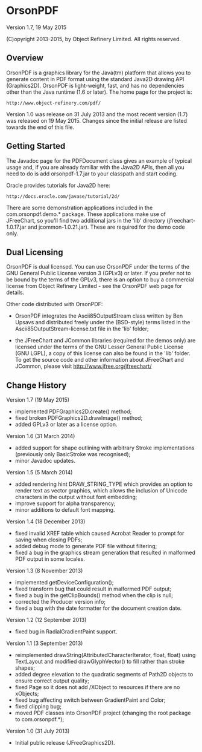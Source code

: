 OrsonPDF
========

Version 1.7, 19 May 2015

(C)opyright 2013-2015, by Object Refinery Limited.  All rights reserved.


Overview
--------
OrsonPDF is a graphics library for the Java(tm) platform that allows you to generate content in PDF format using the standard Java2D drawing API (Graphics2D).  OrsonPDF is light-weight, fast, and has no dependencies other than the Java runtime (1.6 or later).  The home page for the project is:

    http://www.object-refinery.com/pdf/

Version 1.0 was release on 31 July 2013 and the most recent version (1.7) was released on 19 May 2015.  Changes since the initial release are listed towards the end of this file.


Getting Started
---------------
The Javadoc page for the PDFDocument class gives an example of typical usage and, if you are already familiar with the Java2D APIs, then all you need to do is add orsonpdf-1.7.jar to your classpath and start coding.

Oracle provides tutorials for Java2D here:

    http://docs.oracle.com/javase/tutorial/2d/

There are some demonstration applications included in the com.orsonpdf.demo.* package.  These applications make use of JFreeChart, so you'll find two additional jars in the 'lib' directory (jfreechart-1.0.17.jar and jcommon-1.0.21.jar).  These are required for the demo code only.


Dual Licensing
--------------
OrsonPDF is dual licensed.  You can use OrsonPDF under the terms of the GNU General Public License version 3 (GPLv3) or later.  If you prefer not to be bound by the terms of the GPLv3, there is an option to buy a commercial license from Object Refinery Limited - see the OrsonPDF web page for details.

Other code distributed with OrsonPDF:

- OrsonPDF integrates the Ascii85OutputStream class written by Ben Upsavs and distributed freely under the (BSD-style) terms listed in the Ascii85OutputStream-license.txt file in the 'lib' folder;

- the JFreeChart and JCommon libraries (required for the demos only) are licensed under the terms of the GNU Lesser General Public License (GNU LGPL), a copy of this license can also be found in the 'lib' folder.  To get the source code and other information about JFreeChart and JCommon, please visit http://www.jfree.org/jfreechart/


Change History
--------------

Version 1.7 (19 May 2015)

- implemented PDFGraphics2D.create() method;
- fixed broken PDFGraphics2D.drawImage() method;
- added GPLv3 or later as a license option.


Version 1.6 (31 March 2014)

- added support for shape outlining with arbitrary Stroke implementations (previously only BasicStroke was recognised);
- minor Javadoc updates.


Version 1.5 (5 March 2014)

- added rendering hint DRAW_STRING_TYPE which provides an option to render text as vector graphics, which allows the inclusion of Unicode characters in the output without font embedding;
- improve support for alpha transparency;
- minor additions to default font mapping.


Version 1.4 (18 December 2013)

- fixed invalid XREF table which caused Acrobat Reader to prompt for saving when closing PDFs;
- added debug mode to generate PDF file without filtering;
- fixed a bug in the graphics stream generation that resulted in malformed PDF output in some locales.


Version 1.3 (8 November 2013)

- implemented getDeviceConfiguration();
- fixed transform bug that could result in malformed PDF output;
- fixed a bug in the getClipBounds() method when the clip is null;
- corrected the Producer version info;
- fixed a bug with the date formatter for the document creation date.


Version 1.2 (12 September 2013)

- fixed bug in RadialGradientPaint support.


Version 1.1 (3 September 2013)

- reimplemented drawString(AttributedCharacterIterator, float, float) using TextLayout and modified drawGlyphVector() to fill rather than stroke shapes;
- added degree elevation to the quadratic segments of Path2D objects to ensure correct output quality;
- fixed Page so it does not add /XObject to resources if there are no xObjects;
- fixed bug affecting switch between GradientPaint and Color;
- fixed clipping bug;
- moved PDF classes into OrsonPDF project (changing the root package to com.orsonpdf.*);


Version 1.0 (31 July 2013)

- Initial public release (JFreeGraphics2D).
